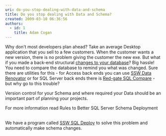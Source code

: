 ```yaml
---
uri: do-you-stop-dealing-with-data-and-schema
title: Do you stop dealing with Data and Schema?
created: 2009-03-10 06:36:56
authors:
  - id: 1
    title: Adam Cogan
---
```





<span class='intro'> <p>Why don't most developers plan ahead? Take an average Desktop application that you sell to a few customers. When the customer wants a new version, there is no problem giving the customer the new exe. But what if you made a back-end structural <a href="http&#58;//www.ssw.com.au/ssw/Standards/Rules/DataSchemaStandard.aspx"> changes to your database</a>? Big hassle! You need to compare the database to remind you what was changed. Sure there are utilities for this - for Access back ends you can use <a href="http&#58;//www.ssw.com.au/ssw/DataRenovator/Default.aspx">SSW Data Renovator</a> or for SQL Server back​&#160;ends there is <a href="http&#58;//www.ssw.com.au/ssw/Redirect/RedGateSQLDataCompare.htm" target="_blank">Red-gate SQL Compare</a>  - but why go to this trouble?</p> </span>

<p>Version control for your Schema and where required your Data should be an important part of planning your projects.<br></p><p>For more information read&#160;<a>Rules to Better SQL Server Schema Deployment​</a><br><br></p><p class="ssw15-rteElement-YellowBorderBox">​We have a program called 
   <a href="http&#58;//www.ssw.com.au/ssw/SQLDeploy/Default.aspx">SSW SQL Deploy</a> to solve this problem and automatically make schema changes.</p>


